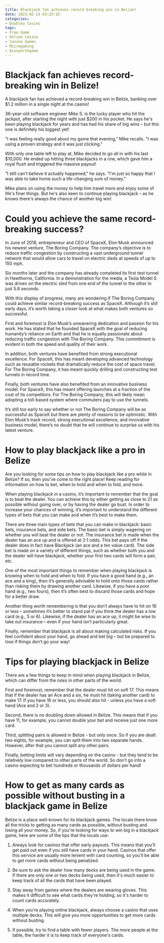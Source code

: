 ```yaml
---
title: Blackjack fan achieves record breaking win in Belize!
date: 2023-02-15 03:25:15
categories:
- Doubleu Casino
tags:
- Free Game
- Online Casino
- Casino Games
- Microgaming
- Ainsworthgame
---
```



#  Blackjack fan achieves record-breaking win in Belize!

A blackjack fan has achieved a record-breaking win in Belize, banking over $1.2 million in a single night at the casino!

36-year-old software engineer Mike S. is the lucky player who hit the jackpot, after starting the night with just $200 in his pocket. He says he's been playing blackjack for years and has had his share of big wins – but this one is definitely his biggest yet!

"I was feeling really good about my game that evening," Mike recalls. "I was using a proven strategy and it was just clicking."

With only one table left to play at, Mike decided to go all in with his last $10,000. He ended up hitting three blackjacks in a row, which gave him a royal flush and triggered the massive payout!

"I still can't believe it actually happened," he says. "I'm just so happy that I was able to take home such a life-changing sum of money."

Mike plans on using the money to help him travel more and enjoy some of life's finer things. But he's also keen to continue playing blackjack – as he knows there's always the chance of another big win!

#  Could you achieve the same record-breaking success?

In June of 2018, entrepreneur and CEO of SpaceX, Elon Musk announced his newest venture, The Boring Company. The company’s objective is to reduce traffic congestion by constructing a vast underground tunnel network that would allow cars to travel on electric sleds at speeds of up to 150 mph.

Six months later and the company has already completed its first test tunnel in Hawthorne, California. In a demonstration for the media, a Tesla Model S was driven on the electric sled from one end of the tunnel to the other in just 5.8 seconds.

With this display of progress, many are wondering if The Boring Company could achieve similar record-breaking success as SpaceX. Although it’s still early days, it’s worth taking a closer look at what makes both ventures so successful.

First and foremost is Elon Musk’s unwavering dedication and passion for his work. He has stated that he founded SpaceX with the goal of reducing humanity’s reliance on Earth and that he is equally passionate about reducing traffic congestion with The Boring Company. This commitment is evident in both the speed and quality of their work.

In addition, both ventures have benefited from strong executional excellence. For SpaceX, this has meant developing advanced technology such as reusable rockets that dramatically reduce the cost of space travel. For The Boring Company, it has meant quickly drilling and constructing test tunnels in record time.

Finally, both ventures have also benefited from an innovative business model. For SpaceX, this has meant offering launches at a fraction of the cost of its competitors. For The Boring Company, this will likely mean adopting a toll-based system where commuters pay to use the tunnels.

It’s still too early to say whether or not The Boring Company will be as successful as SpaceX but there are plenty of reasons to be optimistic. With Elon Musk’s track record, strong executional excellence, and innovative business model, there’s no doubt that he will continue to surprise us with his latest venture.

#  How to play blackjack like a pro in Belize

Are you looking for some tips on how to play blackjack like a pro while in Belize? If so, then you’ve come to the right place! Keep reading for information on how to bet, when to hold and when to fold, and more.

When playing blackjack in a casino, it’s important to remember that the goal is to beat the dealer. You can achieve this by either getting as close to 21 as possible without going over, or by having the dealer go bust. In order to increase your chances of winning, it’s important to understand the different types of bets that you can make and when it’s best to make them.

There are three main types of bets that you can make in blackjack: basic bets, insurance bets, and side bets. The basic bet is simply wagering on whether you will beat the dealer or not. The insurance bet is made when the dealer has an ace up and is offered at 2:1 odds. This bet pays off if the dealer does in fact have Blackjack (an ace and a ten value card). The side bet is made on a variety of different things, such as whether both you and the dealer will have blackjack, whether your first two cards will form a pair, etc.

One of the most important things to remember when playing blackjack is knowing when to hold and when to fold. If you have a good hand (e.g., an ace and a king), then it’s generally advisable to hold onto those cards rather than risking them by drawing another card. Likewise, if you have a poor hand (e.g., two fours), then it’s often best to discard those cards and hope for a better draw.

Another thing worth remembering is that you don’t always have to hit on 16 or less – sometimes it’s better to stand pat if you think the dealer has a low card (e.g., 5 or 6). Likewise, if the dealer has an ace up, it might be wise to take out insurance – even if your hand isn’t particularly great.

Finally, remember that blackjack is all about making calculated risks. If you feel confident about your hand, go ahead and bet big – but be prepared to lose if things don’t go your way!

#  Tips for playing blackjack in Belize

There are a few things to keep in mind when playing blackjack in Belize, which can differ from the rules in other parts of the world.

First and foremost, remember that the dealer must hit on soft 17. This means that if the dealer has an Ace and a six, he must hit (taking another card) to make 17. If you have 16 or less, you should also hit - unless you have a soft hand (Ace and 2 or 3).

Second, there is no doubling down allowed in Belize. This means that if you have 11, for example, you cannot double your bet and receive just one more card.

Third, splitting pairs is allowed in Belize - but only once. So if you are dealt two eights, for example, you can split them into two separate hands. However, after that you cannot split any other pairs.

Finally, betting limits will vary depending on the casino - but they tend to be relatively low compared to other parts of the world. So don't go into a casino expecting to bet hundreds or thousands of dollars per hand!

#  How to get as many cards as possible without busting in a blackjack game in Belize

Belize is a place well-known for its blackjack games. The locals there know all the tricks to getting as many cards as possible, without busting and losing all your money. So, if you're looking for ways to win big in a blackjack game, here are some of the tips that the locals use:

1. Always look for casinos that offer early payouts. This means that you'll get paid out even if you still have cards in your hand. Casinos that offer this service are usually more lenient with card counting, so you'll be able to get more cards without being penalized.

2. Be sure to ask the dealer how many decks are being used in the game. If there are only one or two decks being used, then it's much easier to keep track of all the cards that have been played.

3. Stay away from games where the dealers are wearing gloves. This makes it difficult to see what cards they're holding, so it's harder to count cards accurately.

4. When you're playing online blackjack, always choose a casino that uses multiple decks. This will give you more opportunities to get more cards without busting.

5. If possible, try to find a table with fewer players. The more people at the table, the harder it is to keep track of everyone's cards.